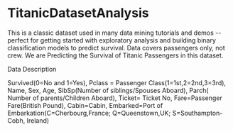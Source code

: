 # TitanicDatasetAnalysis

This is a classic dataset used in many data mining tutorials and demos -- perfect for getting started with exploratory analysis and building binary classification models to predict survival. Data covers passengers only, not crew. We are Predicting the Survival of Titanic Passengers in this dataset.

Data Description

Survived(0=No and 1=Yes),
Pclass = Passenger Class(1=1st,2=2nd,3=3rd),
Name,
Sex,
Age,
SibSp(Number of siblings/Spouses Aboard),
Parch( Number of parents/Children Aboard),
Ticket= Ticket No,
Fare=Passenger Fare(British Pound),
Cabin=Cabin,
Embarked=Port of Embarkation(C=Cherbourg,France; Q=Queenstown,UK; S=Southampton-Cobh, Ireland)
